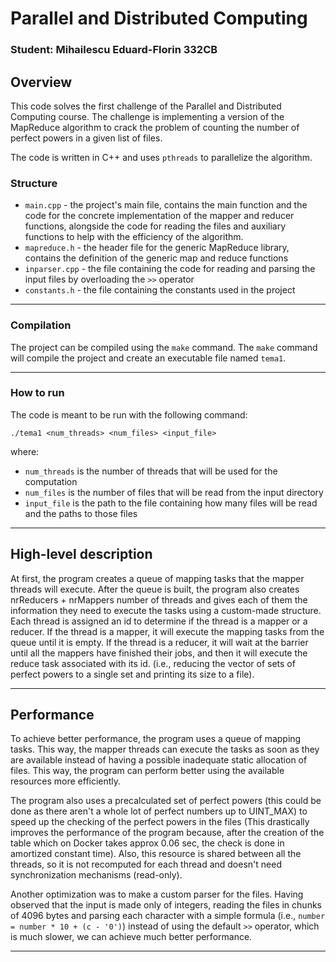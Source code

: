 # Parallel and Distributed Computing
### Student: Mihailescu Eduard-Florin 332CB

## Overview
This code solves the first challenge of the Parallel and Distributed Computing course. The challenge is implementing a version of the MapReduce algorithm to crack the problem of counting the number of perfect powers in a given list of files.

The code is written in C++ and uses `pthreads` to parallelize the algorithm.

### Structure
- `main.cpp` - the project's main file, contains the main function and the code for the concrete implementation of the mapper and reducer functions, alongside the code for reading the files and auxiliary functions to help with the efficiency of the algorithm.
- `mapreduce.h` - the header file for the generic MapReduce library, contains the definition of the generic map and reduce functions
- `inparser.cpp` - the file containing the code for reading and parsing the input files by overloading the `>>` operator
- `constants.h` - the file containing the constants used in the project

---
### Compilation
The project can be compiled using the `make` command. The `make` command will compile the project and create an executable file named `tema1`. 

---
### How to run
The code is meant to be run with the following command:
```
./tema1 <num_threads> <num_files> <input_file>
```
where:
- `num_threads` is the number of threads that will be used for the computation
- `num_files` is the number of files that will be read from the input directory
- `input_file` is the path to the file containing how many files will be read and the paths to those files

---
## High-level description
At first, the program creates a queue of mapping tasks that the mapper threads will execute. After the queue is built, the program also creates nrReducers + nrMappers number of threads and gives each of them the information they need to execute the tasks using a custom-made structure.
Each thread is assigned an id to determine if the thread is a mapper or a reducer. If the thread is a mapper, it will execute the mapping tasks from the queue until it is empty. If the thread is a reducer, it will wait at the barrier until all the mappers have finished their jobs, and then it will execute the reduce task associated with its id. (i.e., reducing the vector of sets of perfect powers to a single set and printing its size to a file).

---
## Performance
To achieve better performance, the program uses a queue of mapping tasks. This way, the mapper threads can execute the tasks as soon as they are available instead of having a possible inadequate static allocation of files. This way, the program can perform better using the available resources more efficiently. 

The program also uses a precalculated set of perfect powers (this could be done as there aren't a whole lot of perfect numbers up to UINT_MAX) to speed up the checking of the perfect powers in the files (This drastically improves the performance of the program because, after the creation of the table which on Docker takes approx 0.06 sec, the check is done in amortized constant time). Also, this resource is shared between all the threads, so it is not recomputed for each thread and doesn't need synchronization mechanisms (read-only).

Another optimization was to make a custom parser for the files. Having observed that the input is made only of integers, reading the files in chunks of 4096 bytes and parsing each character with a simple formula (i.e., `number = number * 10 + (c - '0')`) instead of using the default `>>` operator, which is much slower, we can achieve much better performance.

---
